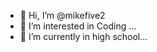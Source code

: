- 👋 Hi, I’m @mikefive2
- 👀 I’m interested in Coding ...
- 🌱 I’m currently in high school...


<!---
mikefive2/mikefive2 is a ✨ special ✨ repository because its `README.md` (this file) appears on your GitHub profile.
You can click the Preview link to take a look at your changes.
--->
